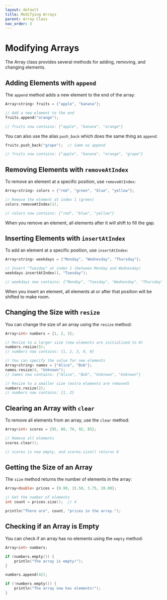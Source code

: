 ```yaml
---
layout: default
title: Modifying Arrays
parent: Array Class
nav_order: 3
---
```


# Modifying Arrays

The Array class provides several methods for adding, removing, and changing elements.

## Adding Elements with `append`

The `append` method adds a new element to the end of the array:

```cpp
Array<string> fruits = {"apple", "banana"};

// Add a new element to the end
fruits.append("orange");  

// fruits now contains: {"apple", "banana", "orange"}
```

You can also use the alias `push_back` which does the same thing as `append`:

```cpp
fruits.push_back("grape");  // Same as append

// fruits now contains: {"apple", "banana", "orange", "grape"}
```

## Removing Elements with `removeAtIndex`

To remove an element at a specific position, use `removeAtIndex`:

```cpp
Array<string> colors = {"red", "green", "blue", "yellow"};

// Remove the element at index 1 (green)
colors.removeAtIndex(1);

// colors now contains: {"red", "blue", "yellow"}
```

When you remove an element, all elements after it will shift to fill the gap.

## Inserting Elements with `insertAtIndex`

To add an element at a specific position, use `insertAtIndex`:

```cpp
Array<string> weekdays = {"Monday", "Wednesday", "Thursday"};

// Insert "Tuesday" at index 1 (between Monday and Wednesday)
weekdays.insertAtIndex(1, "Tuesday");

// weekdays now contains: {"Monday", "Tuesday", "Wednesday", "Thursday"}
```

When you insert an element, all elements at or after that position will be shifted to make room.

## Changing the Size with `resize`

You can change the size of an array using the `resize` method:

```cpp
Array<int> numbers = {1, 2, 3};

// Resize to a larger size (new elements are initialized to 0)
numbers.resize(5);
// numbers now contains: {1, 2, 3, 0, 0}

// You can specify the value for new elements
Array<string> names = {"Alice", "Bob"};
names.resize(4, "Unknown");
// names now contains: {"Alice", "Bob", "Unknown", "Unknown"}

// Resize to a smaller size (extra elements are removed)
numbers.resize(2);
// numbers now contains: {1, 2}
```

## Clearing an Array with `clear`

To remove all elements from an array, use the `clear` method:

```cpp
Array<int> scores = {95, 88, 76, 92, 85};

// Remove all elements
scores.clear();

// scores is now empty, and scores.size() returns 0
```

## Getting the Size of an Array

The `size` method returns the number of elements in the array:

```cpp
Array<double> prices = {9.99, 15.50, 3.75, 20.00};

// Get the number of elements
int count = prices.size();  // 4

println("There are", count, "prices in the array.");
```

## Checking if an Array is Empty

You can check if an array has no elements using the `empty` method:

```cpp
Array<int> numbers;

if (numbers.empty()) {
    println("The array is empty!");
}

numbers.append(42);

if (!numbers.empty()) {
    println("The array now has elements!");
}
```

